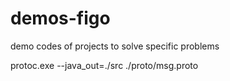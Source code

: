demos-figo
==========

demo codes of projects to solve specific problems

protoc.exe --java_out=./src ./proto/msg.proto
